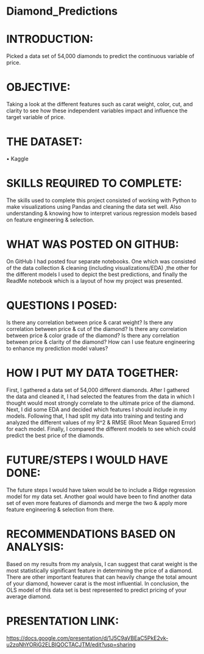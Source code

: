 # Diamond_Predictions

# INTRODUCTION:

Picked a data set of 54,000 diamonds to predict the continuous variable of price.

# OBJECTIVE:

Taking a look at the different features such as carat weight, color, cut, and clarity to see how these independent variables impact and influence the target variable of price.

# THE DATASET:

• Kaggle

# SKILLS REQUIRED TO COMPLETE:

The skills used to complete this project consisted of working with Python to make visualizations using Pandas and cleaning the data set well.  Also understanding & knowing how to interpret various regression models based on feature engineering & selection.

# WHAT WAS POSTED ON GITHUB:

On GitHub I had posted four separate notebooks. One which was consisted of the data collection & cleaning (including visualizations/EDA) ,the other for the different models I used to depict the best predictions,  and finally the ReadMe notebook which is a layout of how my project was presented.

# QUESTIONS I POSED:

Is there any correlation between price & carat weight?
Is there any correlation between price & cut of the diamond?
Is there any correlation between price & color grade of the diamond?
Is there any correlation between price & clarity of the diamond?
How can I use feature engineering to enhance my prediction model values?

# HOW I PUT MY DATA TOGETHER:

First, I gathered a data set of 54,000 different diamonds.  After I gathered the data and cleaned it, I had selected the features from the data in which I thought would most strongly correlate to the ultimate price of the diamond. Next, I did some EDA and decided which features I should include in my models.  Following that, I had split my data into training and testing and analyzed the different values of my R^2 & RMSE (Root Mean Squared Error) for each model. Finally, I compared the different models to see which could predict the best price of the diamonds.

# FUTURE/STEPS I WOULD HAVE DONE:

The future steps I would have taken would be to include a Ridge regression model for my data set.  Another goal would have been to find another data set of even more features of diamonds and merge the two & apply more feature engineering & selection from there.

# RECOMMENDATIONS BASED ON ANALYSIS:

Based on my results from my analysis, I can suggest  that carat weight is the most statistically significant feature in determining the price of a diamond.  There are other important features that can heavily change the total amount of your diamond, however carat is the most influential.  In conclusion, the OLS model of this data set is best represented to predict pricing of your average diamond.

# PRESENTATION LINK:

https://docs.google.com/presentation/d/1J5C9aVBEaC5PkE2vk-u2zqNhYORiG2ELBIQOCTACJTM/edit?usp=sharing
